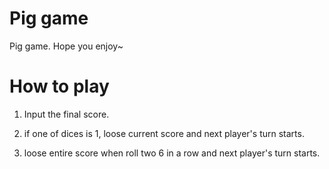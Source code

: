# Pig game
Pig game. Hope you enjoy~

# How to play

1. Input the final score.

2. if one of dices is 1, loose current score and next player's turn starts.

3. loose entire score when roll two 6 in a row and next player's turn starts.